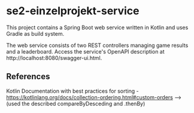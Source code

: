 # se2-einzelprojekt-service

This project contains a Spring Boot web service written in Kotlin and uses Gradle as build system.

The web service consists of two REST controllers managing game results and a leaderboard.
Access the service's OpenAPI description at http://localhost:8080/swagger-ui.html.


## References
Kotlin Documentation with best practices for sorting - https://kotlinlang.org/docs/collection-ordering.html#custom-orders  --> (used the described compareByDesceding and .thenBy)

